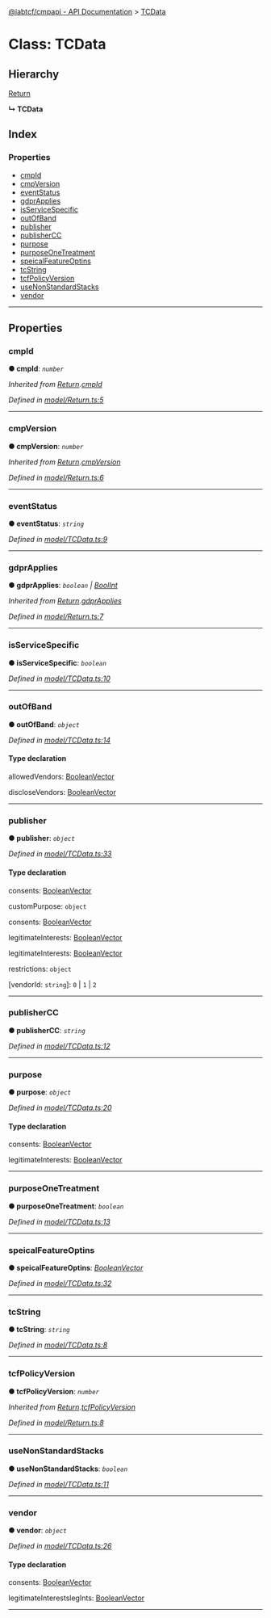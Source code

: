 [@iabtcf/cmpapi - API Documentation](../README.md) > [TCData](../classes/tcdata.md)

# Class: TCData

## Hierarchy

 [Return](return.md)

**↳ TCData**

## Index

### Properties

* [cmpId](tcdata.md#cmpid)
* [cmpVersion](tcdata.md#cmpversion)
* [eventStatus](tcdata.md#eventstatus)
* [gdprApplies](tcdata.md#gdprapplies)
* [isServiceSpecific](tcdata.md#isservicespecific)
* [outOfBand](tcdata.md#outofband)
* [publisher](tcdata.md#publisher)
* [publisherCC](tcdata.md#publishercc)
* [purpose](tcdata.md#purpose)
* [purposeOneTreatment](tcdata.md#purposeonetreatment)
* [speicalFeatureOptins](tcdata.md#speicalfeatureoptins)
* [tcString](tcdata.md#tcstring)
* [tcfPolicyVersion](tcdata.md#tcfpolicyversion)
* [useNonStandardStacks](tcdata.md#usenonstandardstacks)
* [vendor](tcdata.md#vendor)

---

## Properties

<a id="cmpid"></a>

###  cmpId

**● cmpId**: *`number`*

*Inherited from [Return](return.md).[cmpId](return.md#cmpid)*

*Defined in [model/Return.ts:5](https://github.com/chrispaterson/iabtcf-es/blob/cff81a9/modules/cmpapi/src/model/Return.ts#L5)*

___
<a id="cmpversion"></a>

###  cmpVersion

**● cmpVersion**: *`number`*

*Inherited from [Return](return.md).[cmpVersion](return.md#cmpversion)*

*Defined in [model/Return.ts:6](https://github.com/chrispaterson/iabtcf-es/blob/cff81a9/modules/cmpapi/src/model/Return.ts#L6)*

___
<a id="eventstatus"></a>

###  eventStatus

**● eventStatus**: *`string`*

*Defined in [model/TCData.ts:9](https://github.com/chrispaterson/iabtcf-es/blob/cff81a9/modules/cmpapi/src/model/TCData.ts#L9)*

___
<a id="gdprapplies"></a>

###  gdprApplies

**● gdprApplies**: *`boolean` \| [BoolInt](../#boolint)*

*Inherited from [Return](return.md).[gdprApplies](return.md#gdprapplies)*

*Defined in [model/Return.ts:7](https://github.com/chrispaterson/iabtcf-es/blob/cff81a9/modules/cmpapi/src/model/Return.ts#L7)*

___
<a id="isservicespecific"></a>

###  isServiceSpecific

**● isServiceSpecific**: *`boolean`*

*Defined in [model/TCData.ts:10](https://github.com/chrispaterson/iabtcf-es/blob/cff81a9/modules/cmpapi/src/model/TCData.ts#L10)*

___
<a id="outofband"></a>

###  outOfBand

**● outOfBand**: *`object`*

*Defined in [model/TCData.ts:14](https://github.com/chrispaterson/iabtcf-es/blob/cff81a9/modules/cmpapi/src/model/TCData.ts#L14)*

#### Type declaration

 allowedVendors: [BooleanVector](../interfaces/booleanvector.md)

 discloseVendors: [BooleanVector](../interfaces/booleanvector.md)

___
<a id="publisher"></a>

###  publisher

**● publisher**: *`object`*

*Defined in [model/TCData.ts:33](https://github.com/chrispaterson/iabtcf-es/blob/cff81a9/modules/cmpapi/src/model/TCData.ts#L33)*

#### Type declaration

 consents: [BooleanVector](../interfaces/booleanvector.md)

 customPurpose: `object`

 consents: [BooleanVector](../interfaces/booleanvector.md)

 legitimateInterests: [BooleanVector](../interfaces/booleanvector.md)

 legitimateInterests: [BooleanVector](../interfaces/booleanvector.md)

 restrictions: `object`

[purposeId: `string`]: `object`

[vendorId: `string`]: `0` \| `1` \| `2`

___
<a id="publishercc"></a>

###  publisherCC

**● publisherCC**: *`string`*

*Defined in [model/TCData.ts:12](https://github.com/chrispaterson/iabtcf-es/blob/cff81a9/modules/cmpapi/src/model/TCData.ts#L12)*

___
<a id="purpose"></a>

###  purpose

**● purpose**: *`object`*

*Defined in [model/TCData.ts:20](https://github.com/chrispaterson/iabtcf-es/blob/cff81a9/modules/cmpapi/src/model/TCData.ts#L20)*

#### Type declaration

 consents: [BooleanVector](../interfaces/booleanvector.md)

 legitimateInterests: [BooleanVector](../interfaces/booleanvector.md)

___
<a id="purposeonetreatment"></a>

###  purposeOneTreatment

**● purposeOneTreatment**: *`boolean`*

*Defined in [model/TCData.ts:13](https://github.com/chrispaterson/iabtcf-es/blob/cff81a9/modules/cmpapi/src/model/TCData.ts#L13)*

___
<a id="speicalfeatureoptins"></a>

###  speicalFeatureOptins

**● speicalFeatureOptins**: *[BooleanVector](../interfaces/booleanvector.md)*

*Defined in [model/TCData.ts:32](https://github.com/chrispaterson/iabtcf-es/blob/cff81a9/modules/cmpapi/src/model/TCData.ts#L32)*

___
<a id="tcstring"></a>

###  tcString

**● tcString**: *`string`*

*Defined in [model/TCData.ts:8](https://github.com/chrispaterson/iabtcf-es/blob/cff81a9/modules/cmpapi/src/model/TCData.ts#L8)*

___
<a id="tcfpolicyversion"></a>

###  tcfPolicyVersion

**● tcfPolicyVersion**: *`number`*

*Inherited from [Return](return.md).[tcfPolicyVersion](return.md#tcfpolicyversion)*

*Defined in [model/Return.ts:8](https://github.com/chrispaterson/iabtcf-es/blob/cff81a9/modules/cmpapi/src/model/Return.ts#L8)*

___
<a id="usenonstandardstacks"></a>

###  useNonStandardStacks

**● useNonStandardStacks**: *`boolean`*

*Defined in [model/TCData.ts:11](https://github.com/chrispaterson/iabtcf-es/blob/cff81a9/modules/cmpapi/src/model/TCData.ts#L11)*

___
<a id="vendor"></a>

###  vendor

**● vendor**: *`object`*

*Defined in [model/TCData.ts:26](https://github.com/chrispaterson/iabtcf-es/blob/cff81a9/modules/cmpapi/src/model/TCData.ts#L26)*

#### Type declaration

 consents: [BooleanVector](../interfaces/booleanvector.md)

 legitimateInterestslegInts: [BooleanVector](../interfaces/booleanvector.md)

___

